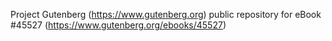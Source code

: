 Project Gutenberg (https://www.gutenberg.org) public repository for eBook #45527 (https://www.gutenberg.org/ebooks/45527)
